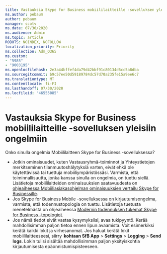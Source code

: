 ```yaml
---
title: Vastauksia Skype for Business mobiililaitteille -sovelluksen yleisiin ongelmiin
ms.author: pebaum
author: pebaum
manager: scotv
ms.date: 07/30/2020
ms.audience: Admin
ms.topic: article
ROBOTS: NOINDEX, NOFOLLOW
localization_priority: Priority
ms.collection: Adm_O365
ms.custom:
- "5985"
- "9003195"
ms.openlocfilehash: 2e3a44bffef4da79d42bbf91c80134d6cc5a8dba
ms.sourcegitcommit: b9c57ee50d59189784dc57d70a235fe15a9ee6c7
ms.translationtype: MT
ms.contentlocale: fi-FI
ms.lasthandoff: 07/30/2020
ms.locfileid: "46555085"
---
```

# <a name="answers-to-common-issues-with-skype-for-business-for-mobile"></a>Vastauksia Skype for Business mobiililaitteille -sovelluksen yleisiin ongelmiin

Onko sinulla ongelmia Mobiililaitteen Skype for Business -sovelluksessa?

- Jotkin ominaisuudet, kuten Vastausryhmä-toiminnot ja Yhteystietojen merkitseminen tilanmuutoshälytyksiä varten, eivät ehkä ole käytettävissä tai tuettuja mobiiliympäristössäsi. Varmista, että toiminnallisuutta, jonka kanssa sinulla on ongelmia, on tuettu siellä. Lisätietoja mobiililaitteiden ominaisuuksien saatavuudesta on [ohjeaiheessa Mobiiliasiakasohjelman ominaisuuksien vertailu Skype for Businessille](https://technet.microsoft.com/library/Dn951412.aspx).
- Jos Skype for Business Mobile -sovelluksessa on kirjautumisongelma, varmista, että todennustopologia on tuettu. Lisätietoja tuetusta menetelmästä on ohjeaiheessa [Modernin todennuksen tukemat Skype for Business -topologiot](https://docs.microsoft.com/skypeforbusiness/plan-your-deployment/modern-authentication/topologies-supported).  
- Jos nämä tiedot eivät vastaa kysymyksiisi, avaa tukipyyntö. Kerää mahdollisimman paljon tietoa ennen lipun avaamista. Voit esimerkiksi kerätä kaikki lokit ja virhesanomat. Jos haluat kerätä lokit mobiililaitteeseesi, siirry  **kohtaan SfB App** >   **Settings**  >   **Logging**  >   **Send logs**. Lokin tulisi sisältää mahdollisimman paljon yksityiskohtia kirjautumisesta epäonnistumispisteeseen.
